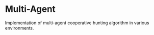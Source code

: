 # Multi-Agent

Implementation of multi-agent cooperative hunting algorithm in various environments.
